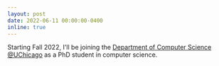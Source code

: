 ```yaml
---
layout: post
date: 2022-06-11 00:00:00-0400
inline: true
---
```


Starting Fall 2022, I'll be joining the [Department of Computer Science @UChicago](https://cs.uchicago.edu) as a PhD student in computer science.
